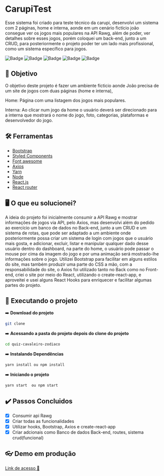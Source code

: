 # CarupiTest


  Esse sistema foi criado para teste técnico da carupi, desenvolvi um sistema com 2 páginas, home e interna, aonde em um cenário fictício joão consegue ver os jogos mais populares na API Rawg, além de poder, ver detalhes sobre esses jogos, porém coloquei um back-end, junto a um CRUD, para posteriormente o projeto poder ter um lado mais profissional, como um sistema específico para jogos. 


![Badge](https://img.shields.io/badge/Font%20Awesome-4.7.0-blue?style=for-the-badge&logo=appveyor)
![Badge](https://img.shields.io/badge/Axios-0.18.0-%23072000?style=for-the-badge&logo=appveyor)
![Badge](https://img.shields.io/badge/react--router-4.2.0-%23072000?style=for-the-badge&logo=appveyor)
![Badge](https://img.shields.io/badge/react-16.4.0-%23000000?style=for-the-badge&logo=appveyor)
![Badge](https://img.shields.io/badge/Bootstrap-4.1.1-%23000000?style=for-the-badge&logo=appveyor)

## :dart: Objetivo

O objetivo deste projeto é fazer um ambiente fícticio aonde João precisa de um site de jogos com duas páginas (home e interna),

Home: Página com uma listagem dos jogos mais populares.

Interna: Ao clicar num jogo da home o usuário deverá ser direcionado para a interna que mostrará o nome do jogo, foto, categorias, plataformas e desenvolvedor
do jogo.

## :hammer_and_wrench: Ferramentas

-   [Bootstrap](https://getbootstrap.com/)
-   [Styled Components](https://styled-components.com)
-   [Font awesome](https://fontawesome.com/)
-   [Axios](https://axios-http.com/)
-   [Yarn](https://yarnpkg.com/)
-   [Node](https://nodejs.org/en/)
-   [React.js](https://pt-br.reactjs.org/)
-   [React router](https://reactrouter.com/)

## :desktop_computer: O que eu solucionei?

   A ideia do projeto foi inicialmente consumir a API Rawg e mostrar informações de jogos via API, pelo Axios, mas desenvolvi além do pedido ao exercício um banco de dados no Back-end, junto a um CRUD e um sistema de rotas, que pode ser adaptado a um ambiente onde posteriormente possa criar um sistema de login com jogos que o usuário mais gosta, e adicionar, excluir, listar e manipular qualquer dado desse usuário dentro do dashboard, na parte do home, o usuário pode passar o mouse por cima da imagem do jogo e por uma animação será mostrado-lhe informações sobre o jogo.
	Utilizei Bootstrap para facilitar em alguns estilos do site, mas também produzir uma parte do CSS a mão, com a responsabilidade do site, o Axios foi utilizado tanto no Back como no Front-end, criei o site por meio do React, utilizando o create-react-app, e aproveitei e usei alguns React Hooks para enriquecer e facilitar algumas partes do projeto.



## :rocket: Executando o projeto

➡️ **Download do projeto**
```bash
git clone 
```
➡️ **Acessando a pasta do projeto depois do clone do projeto**
```bash
cd quiz-cavaleiro-zodiaco
```

➡️ **Instalando Dependências**
```bash
yarn install ou npm install
```
➡️ **Iniciando o projeto**
```bash
yarn start  ou npm start
```

## :heavy_check_mark: Passos Concluidos 

-   [x] Consumir api Rawg
-   [x] Criar todas as funcionalidades
-   [x] Utilizar hooks, Bootstrap, Axios e create-react-app
-   [x] Criar adcionais como Banco de dados Back-end, routes, sistema crud(funcional)

## :eyeglasses: Demo em produção

[Link de acesso :dizzy:]()
